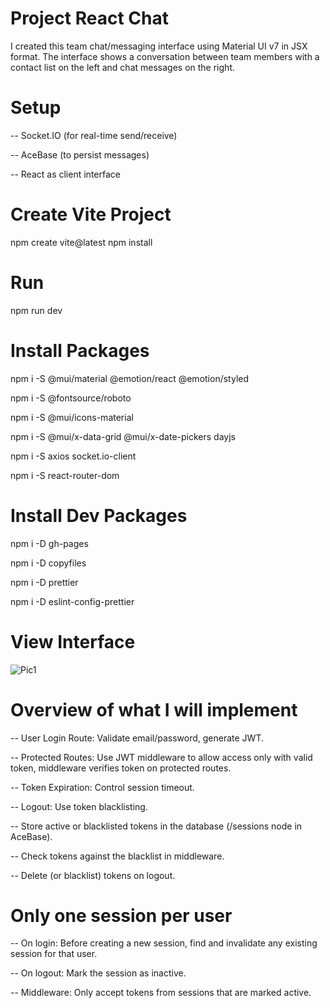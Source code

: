 # Project React Chat

I created this team chat/messaging interface using Material UI v7 in JSX format. The interface shows a conversation between team members with a contact list on the left and chat messages on the right.

# Setup

-- Socket.IO (for real-time send/receive)

-- AceBase (to persist messages)

-- React as client interface

# Create Vite Project

npm create vite@latest
npm install

# Run

npm run dev

# Install Packages

npm i -S @mui/material @emotion/react @emotion/styled

npm i -S @fontsource/roboto

npm i -S @mui/icons-material

npm i -S @mui/x-data-grid @mui/x-date-pickers dayjs

npm i -S axios socket.io-client

npm i -S react-router-dom

# Install Dev Packages

npm i -D gh-pages

npm i -D copyfiles

npm i -D prettier

npm i -D eslint-config-prettier

# View Interface

![Pic1](./chatview.png)  

# Overview of what I will implement

-- User Login Route: Validate email/password, generate JWT.

-- Protected Routes: Use JWT middleware to allow access only with valid token, middleware verifies token on protected routes.

-- Token Expiration: Control session timeout.

-- Logout: Use token blacklisting.

-- Store active or blacklisted tokens in the database (/sessions node in AceBase).

-- Check tokens against the blacklist in middleware.

-- Delete (or blacklist) tokens on logout.

# Only one session per user

-- On login: Before creating a new session, find and invalidate any existing session for that user.

-- On logout: Mark the session as inactive.

-- Middleware: Only accept tokens from sessions that are marked active.